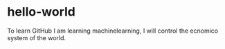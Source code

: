 # hello-world
To learn GitHub
I am learning machinelearning, I will control the ecnomico system of the world.
